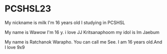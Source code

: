 # PCSHSL23
My nickname is milk
I'm 16 years old 
I studying in PCSHSL

My name is Wawow 
I'm 16 y.
i love JJ Kritsanaphoom
my idol is Im Jaebum

My name is Ratchanok Warapho.
You can call me See.
I am 16 years old.And I love 9x9